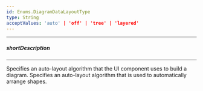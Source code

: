 ```yaml
---
id: Enums.DiagramDataLayoutType
type: String
acceptValues: 'auto' | 'off' | 'tree' | 'layered'
---
```

---
##### shortDescription
<!-- Description goes here -->

---
<!-- Description goes here -->
Specifies an auto-layout algorithm that the UI component uses to build a diagram.
Specifies an auto-layout algorithm that is used to automatically arrange shapes.